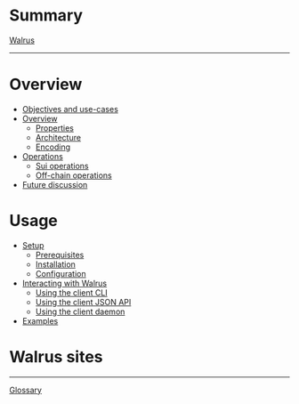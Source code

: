 <!-- markdownlint-disable MD025 MD042 -->
# Summary

[Walrus](./README.md)

---

# Overview

- [Objectives and use-cases](./objectives_use_cases.md)
- [Overview](./overview.md)
  - [Properties](./properties.md)
  - [Architecture](./architecture.md)
  - [Encoding](./encoding.md)
- [Operations](./operations.md)
  - [Sui operations](./operations-sui.md)
  - [Off-chain operations](./operations-off-chain.md)
- [Future discussion](./future.md)

# Usage

- [Setup]()
  - [Prerequisites]()
  - [Installation]()
  - [Configuration]()
- [Interacting with Walrus]()
  - [Using the client CLI]()
  - [Using the client JSON API]()
  - [Using the client daemon]()
- [Examples]()

# Walrus sites

---

[Glossary](./glossary.md)
